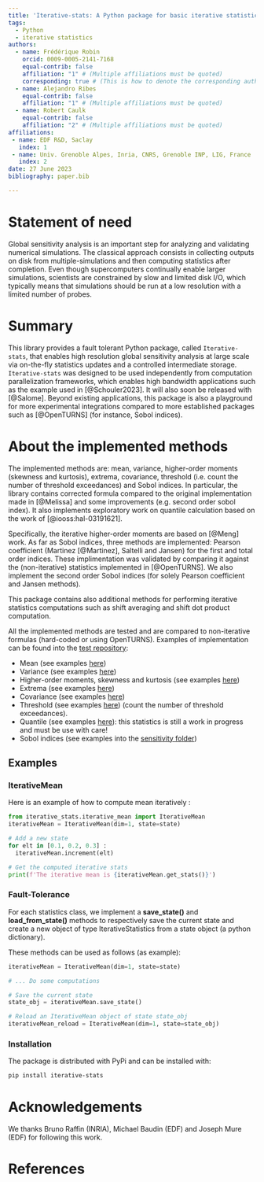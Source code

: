 ```yaml
---
title: 'Iterative-stats: A Python package for basic iterative statistics'
tags:
  - Python
  - iterative statistics
authors:
  - name: Frédérique Robin
    orcid: 0009-0005-2141-7168
    equal-contrib: false
    affiliation: "1" # (Multiple affiliations must be quoted)
    corresponding: true # (This is how to denote the corresponding author)
  - name: Alejandro Ribes
    equal-contrib: false
    affiliation: "1" # (Multiple affiliations must be quoted)
  - name: Robert Caulk
    equal-contrib: false
    affiliation: "2" # (Multiple affiliations must be quoted)
affiliations:
 - name: EDF R&D, Saclay
   index: 1
 - name: Univ. Grenoble Alpes, Inria, CNRS, Grenoble INP, LIG, France
   index: 2
date: 27 June 2023
bibliography: paper.bib

---
```


# Statement of need

Global sensitivity analysis is an important step for analyzing and validating numerical simulations. The classical approach consists in collecting outputs on disk from multiple-simulations and then computing statistics after completion. Even though supercomputers continually enable larger simulations, scientists are constrained by slow and limited disk I/O, which typically means that simulations should be run at a low resolution with a limited number of probes.

# Summary

This library provides a fault tolerant Python package, called `Iterative-stats`, that enables high resolution global sensitivity analysis at large scale via on-the-fly statistics updates and a controlled intermediate storage. `Iterative-stats` was designed to be used independently from computation parallelization frameworks, which enables high bandwidth applications such as the example used in [@Schouler2023]. It will also soon be released with [@Salome]. Beyond existing applications, this package is also a playground for more experimental integrations compared to more established packages such as [@OpenTURNS] (for instance, Sobol indices).


# About the implemented methods

The implemented methods are: mean, variance,  higher-order moments (skewness and kurtosis), extrema, covariance, threshold (i.e. count the number of threshold exceedances) and Sobol indices. In particular, the library contains corrected formula compared to the original implementation made in [@Melissa] and some improvements (e.g. second order sobol index). It also implements exploratory work on quantile calculation based on the work of [@iooss:hal-03191621].

Specifically, the iterative higher-order moments are based on [@Meng] work. As far as Sobol indices, three methods are implemented: Pearson coefficient (Martinez [@Martinez], Saltelli and Jansen) for the first and total order indices. These implimentation was validated by comparing it against the (non-iterative) statistics implemented in [@OpenTURNS]. We also implement the second order Sobol indices (for solely Pearson coefficient and Jansen methods).

This package contains also additional methods for performing iterative statistics computations such as shift averaging and shift dot product computation.

All the implemented methods are tested and are compared to non-iterative formulas (hard-coded or using OpenTURNS). Examples of implementation can be found into the [test repository](https://github.com/IterativeStatistics/BasicIterativeStatistics/tree/main/tests): 
- Mean (see examples [here](https://github.com/IterativeStatistics/BasicIterativeStatistics/tree/main/tests/unit/test_IterativeMean.py))
- Variance (see examples [here](https://github.com/IterativeStatistics/BasicIterativeStatistics/tree/main/tests/unit/test_IterativeVariance.py))
- Higher-order moments, skewness and kurtosis (see examples [here](https://github.com/IterativeStatistics/BasicIterativeStatistics/tree/main/tests/unit/test_IterativeMoments.py))
- Extrema (see examples [here](https://github.com/IterativeStatistics/BasicIterativeStatistics/tree/main/tests/unit/test_IterativeExtrema.py))
- Covariance (see examples [here](https://github.com/IterativeStatistics/BasicIterativeStatistics/tree/main/tests/unit/test_IterativeCovariance.py))
- Threshold (see examples [here](https://github.com/IterativeStatistics/BasicIterativeStatistics/tree/main/tests/unit/test_IterativeThreshold.py)) (count the number of threshold exceedances).
- Quantile (see examples [here](https://github.com/IterativeStatistics/BasicIterativeStatistics/tree/main/tests/unit/test_IterativeQuantile.py)): this statistics is still a work in progress and must be use with care!
- Sobol indices (see examples into the [sensitivity folder](https://github.com/IterativeStatistics/BasicIterativeStatistics/tree/main/tests/unit/sensitivity)) 

## Examples

### IterativeMean
Here is an example of how to compute mean iteratively :
```python
from iterative_stats.iterative_mean import IterativeMean
iterativeMean = IterativeMean(dim=1, state=state)

# Add a new state
for elt in [0.1, 0.2, 0.3] :
  iterativeMean.increment(elt)

# Get the computed iterative stats
print(f'The iterative mean is {iterativeMean.get_stats()}') 
```

### Fault-Tolerance 
For each statistics class, we implement a **save_state()** and **load_from_state()** methods to respectively save the current state and create a new object of type IterativeStatistics from a state object (a python dictionary).

These methods can be used as follows (as example):
```python
iterativeMean = IterativeMean(dim=1, state=state)

# ... Do some computations

# Save the current state
state_obj = iterativeMean.save_state() 

# Reload an IterativeMean object of state state_obj
iterativeMean_reload = IterativeMean(dim=1, state=state_obj)
```

### Installation

The package is distributed with PyPi and can be installed with:

```bash
pip install iterative-stats
```

# Acknowledgements

We thanks Bruno Raffin (INRIA), Michael Baudin (EDF) and Joseph Mure (EDF) for following this work.


# References
